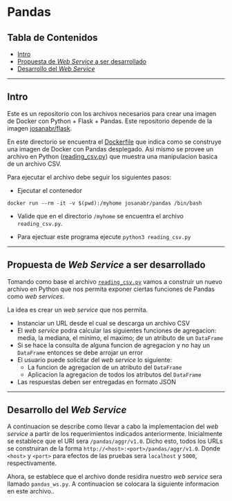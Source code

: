 # Pandas

## Tabla de Contenidos

- [Intro](#intro)
- [Propuesta de *Web Service* a ser desarrollado](#propuesta-de-web-service-a-ser-desarrollado)
- [Desarrollo del *Web Service*](#desarrollo-del-web-service)

---

## Intro
Este es un repositorio con los archivos necesarios para crear una imagen de Docker con Python + Flask + Pandas.
Este repositorio depende de la imagen [josanabr/flask](https://hub.docker.com/r/josanabr/flask/).

En este directorio se encuentra el [Dockerfile](Dockerfile) que indica como se construye una imagen de Docker con Pandas desplegado. 
Asi mismo se provee un archivo en Python ([reading_csv.py](reading_csv.py)) que muestra una manipulacion basica de un archivo CSV.

Para ejecutar el archivo debe seguir los siguientes pasos:

* Ejecutar el contenedor

```
docker run --rm -it -v $(pwd):/myhome josanabr/pandas /bin/bash
```

* Valide que en el directorio `/myhome` se encuentra el archivo `reading_csv.py`.

* Para ejectuar este programa ejecute `python3 reading_csv.py`

---

## Propuesta de *Web Service* a ser desarrollado

Tomando como base el archivo [`reading_csv.py`](reading_csv.py) vamos a construir un nuevo archivo en Python que nos permita exponer ciertas funciones de Pandas como *web services*.

La idea es crear un *web service* que nos permita.

* Instanciar un URL desde el cual se descarga un archivo CSV
* El *web service* podra calcular las siguientes funciones de agregacion: media, la mediana, el minimo, el maximo; de un atributo de un `DataFrame`
* Si se hace la consulta de alguna funcion de agregacion y no hay un `DataFrame` entonces se debe arrojar un error
* El usuario puede solicitar del *web service* lo siguiente:
  * La funcion de agregacion de un atributo del `DataFrame`
  * Aplicacion la agregacion de todos los atributos del `DataFrame`
* Las respuestas deben ser entregadas en formato JSON  

---

## Desarrollo del *Web Service*

A continuacion se describe como llevar a cabo la implementacion del *web service* a partir de los requerimientos indicados anteriormente.
Inicialmente se establece que el URI sera `/pandas/aggr/v1.0`. 
Dicho esto, todos los URLs se construiran de la forma `http://<host>:<port>/pandas/aggr/v1.0`.
Donde `<host>` y `<port>` para efectos de las pruebas sera `localhost` y `5000`, respectivamente.

Ahora, se establece que el archivo donde residira nuestro *web service* sera llamado `pandas_ws.py`. 
A continuacion se colocara la siguiente informacion en este archivo..
